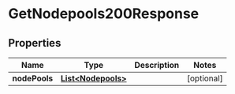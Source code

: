 

# GetNodepools200Response


## Properties

| Name | Type | Description | Notes |
|------------ | ------------- | ------------- | -------------|
|**nodePools** | [**List&lt;Nodepools&gt;**](Nodepools.md) |  |  [optional] |



